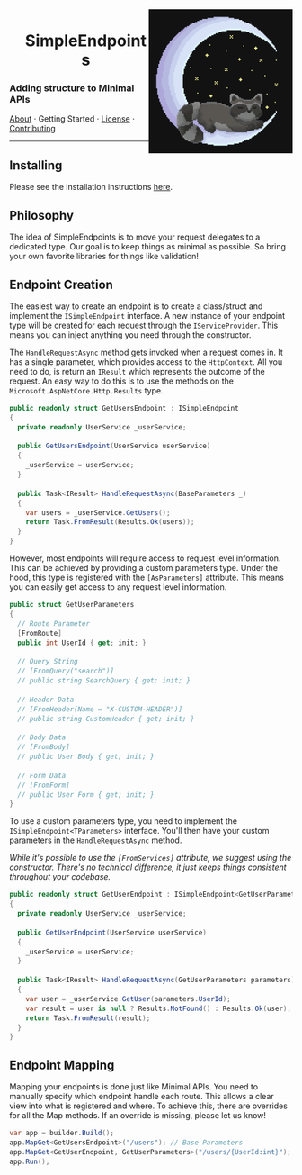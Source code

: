 <img align="right" width="256" height="256" src="Assets/Logo.png">

<div id="user-content-toc">
  <ul align="center" style="list-style: none;">
    <summary>
      <h1>SimpleEndpoints</h1>
    </summary>
  </ul>
</div>

### Adding structure to Minimal APIs

[About](readme.md) · Getting Started · [License](license.txt) · [Contributing](contributing.md)

---

## Installing

Please see the installation instructions [here](readme.md#Installing).

## Philosophy

The idea of SimpleEndpoints is to move your request delegates to a dedicated type.
Our goal is to keep things as minimal as possible.
So bring your own favorite libraries for things like validation!

## Endpoint Creation

The easiest way to create an endpoint is to create a class/struct and implement the `ISimpleEndpoint` interface.
A new instance of your endpoint type will be created for each request through the `IServiceProvider`.
This means you can inject anything you need through the constructor.

The `HandleRequestAsync` method gets invoked when a request comes in.
It has a single parameter, which provides access to the `HttpContext`.
All you need to do, is return an `IResult` which represents the outcome of the request.
An easy way to do this is to use the methods on the `Microsoft.AspNetCore.Http.Results` type.

```csharp
public readonly struct GetUsersEndpoint : ISimpleEndpoint
{
  private readonly UserService _userService;

  public GetUsersEndpoint(UserService userService)
  {
    _userService = userService;
  }

  public Task<IResult> HandleRequestAsync(BaseParameters _)
  {
    var users = _userService.GetUsers();
    return Task.FromResult(Results.Ok(users));
  }
}
```

However, most endpoints will require access to request level information.
This can be achieved by providing a custom parameters type.
Under the hood, this type is registered with the `[AsParameters]` attribute.
This means you can easily get access to any request level information.

```csharp
public struct GetUserParameters
{
  // Route Parameter
  [FromRoute]
  public int UserId { get; init; }

  // Query String
  // [FromQuery("search")]
  // public string SearchQuery { get; init; }

  // Header Data
  // [FromHeader(Name = "X-CUSTOM-HEADER")]
  // public string CustomHeader { get; init; }

  // Body Data
  // [FromBody]
  // public User Body { get; init; }

  // Form Data
  // [FromForm]
  // public User Form { get; init; }
}
```

To use a custom parameters type, you need to implement the `ISimpleEndpoint<TParameters>` interface.
You'll then have your custom parameters in the `HandleRequestAsync` method.

_While it's possible to use the `[FromServices]` attribute, we suggest using the constructor.
There's no technical difference, it just keeps things consistent throughout your codebase._

```csharp
public readonly struct GetUserEndpoint : ISimpleEndpoint<GetUserParameters>
{
  private readonly UserService _userService;

  public GetUserEndpoint(UserService userService)
  {
    _userService = userService;
  }

  public Task<IResult> HandleRequestAsync(GetUserParameters parameters)
  {
    var user = _userService.GetUser(parameters.UserId);
    var result = user is null ? Results.NotFound() : Results.Ok(user);
    return Task.FromResult(result);
  }
}
```

## Endpoint Mapping

Mapping your endpoints is done just like Minimal APIs.
You need to manually specify which endpoint handle each route.
This allows a clear view into what is registered and where.
To achieve this, there are overrides for all the Map methods.
If an override is missing, please let us know!

```csharp
var app = builder.Build();
app.MapGet<GetUsersEndpoint>("/users"); // Base Parameters
app.MapGet<GetUserEndpoint, GetUserParameters>("/users/{UserId:int}"); // Custom Parameters
app.Run();
```
